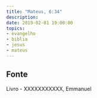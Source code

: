 ```yaml
---
title: "Mateus, 6:34"
description: 
date: 2019-02-01 19:00:00
topics: 
- evangelho
- biblia
- jesus
- mateus
---
```




## Fonte
Livro - XXXXXXXXXXX, Emmanuel
